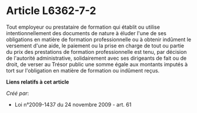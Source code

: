 # Article L6362-7-2

Tout employeur ou prestataire de formation qui établit ou utilise intentionnellement des documents de nature à éluder l'une
de ses obligations en matière de formation professionnelle ou à obtenir indûment le versement d'une aide, le paiement ou la
prise en charge de tout ou partie du prix des prestations de formation professionnelle est tenu, par décision de l'autorité
administrative, solidairement avec ses dirigeants de fait ou de droit, de verser au Trésor public une somme égale aux
montants imputés à tort sur l'obligation en matière de formation ou indûment reçus.

**Liens relatifs à cet article**

_Créé par_:

  - Loi n°2009-1437 du 24 novembre 2009 - art. 61
